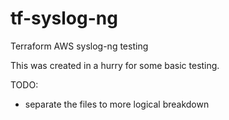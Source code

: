 # tf-syslog-ng
Terraform AWS syslog-ng testing

This was created in a hurry for some basic testing.

TODO:

- separate the files to more logical breakdown
